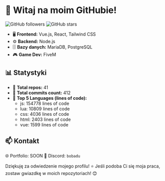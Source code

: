 # 🌟 Witaj na moim GitHubie!

![GitHub followers](https://img.shields.io/github/followers/Bobadu?style=for-the-badge)
![GitHub stars](https://img.shields.io/github/stars/Bobadu?style=for-the-badge)

- 🖥️ **Frontend:** Vue.js, React, Tailwind CSS
- ⚙️ **Backend:** Node.js
- 🗄️ **Bazy danych:** MariaDB, PostgreSQL
- 🎮 **Game Dev:** FiveM 

## 📊 Statystyki
- 🔹 **Total repos:** 41
- 🔹 **Total commits count:** 412
- 🔹 **Top 5 Languages (lines of code):**
  - js: 154778 lines of code
  - lua: 10809 lines of code
  - css: 4036 lines of code
  - html: 2403 lines of code
  - vue: 1599 lines of code

## 📫 Kontakt
🌐 Portfolio: SOON
💬 Discord: `bobadu`  

Dziękuję za odwiedzenie mojego profilu! ⭐ Jeśli podoba Ci się moja praca, zostaw gwiazdkę w moich repozytoriach! 😊

